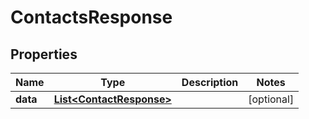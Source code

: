 
# ContactsResponse

## Properties
Name | Type | Description | Notes
------------ | ------------- | ------------- | -------------
**data** | [**List&lt;ContactResponse&gt;**](ContactResponse.md) |  |  [optional]



